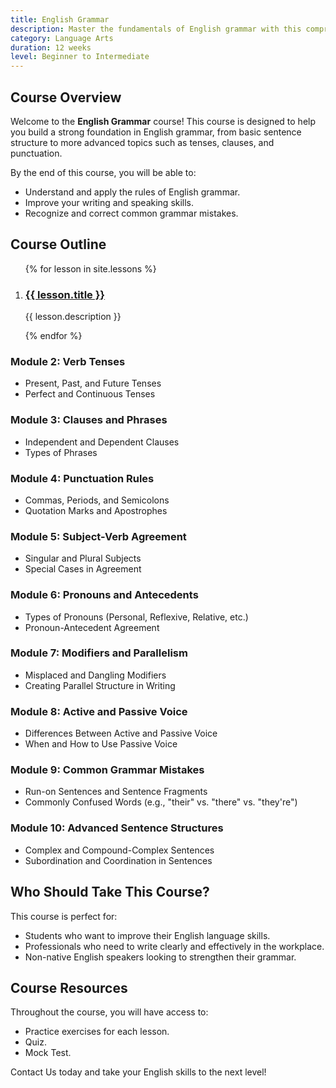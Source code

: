 ```yaml
---
title: English Grammar
description: Master the fundamentals of English grammar with this comprehensive course. Ideal for students, professionals, and anyone looking to improve their language skills.
category: Language Arts
duration: 12 weeks
level: Beginner to Intermediate
---
```


## Course Overview

Welcome to the **English Grammar** course! This course is designed to help you build a strong foundation in English grammar, from basic sentence structure to more advanced topics such as tenses, clauses, and punctuation.

By the end of this course, you will be able to:

- Understand and apply the rules of English grammar.
- Improve your writing and speaking skills.
- Recognize and correct common grammar mistakes.

## Course Outline

<div>
<ol>
  {% for lesson in site.lessons %}
  <li>
    <h3><a href="{{ lesson.url }}">{{ lesson.title }}</a></h3></li><p>{{ lesson.description }}</p>
  {% endfor %}
</ol>
</div>


### Module 2: Verb Tenses
- Present, Past, and Future Tenses
- Perfect and Continuous Tenses

### Module 3: Clauses and Phrases
- Independent and Dependent Clauses
- Types of Phrases

### Module 4: Punctuation Rules
- Commas, Periods, and Semicolons
- Quotation Marks and Apostrophes

### Module 5: Subject-Verb Agreement
- Singular and Plural Subjects
- Special Cases in Agreement

### Module 6: Pronouns and Antecedents
- Types of Pronouns (Personal, Reflexive, Relative, etc.)
- Pronoun-Antecedent Agreement

### Module 7: Modifiers and Parallelism
- Misplaced and Dangling Modifiers
- Creating Parallel Structure in Writing

### Module 8: Active and Passive Voice
- Differences Between Active and Passive Voice
- When and How to Use Passive Voice

### Module 9: Common Grammar Mistakes
- Run-on Sentences and Sentence Fragments
- Commonly Confused Words (e.g., "their" vs. "there" vs. "they're")

### Module 10: Advanced Sentence Structures
- Complex and Compound-Complex Sentences
- Subordination and Coordination in Sentences


## Who Should Take This Course?

This course is perfect for:

- Students who want to improve their English language skills.
- Professionals who need to write clearly and effectively in the workplace.
- Non-native English speakers looking to strengthen their grammar.

## Course Resources

Throughout the course, you will have access to:

- Practice exercises for each lesson.
- Quiz.
- Mock Test.

Contact Us today and take your English skills to the next level!
